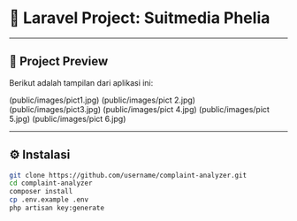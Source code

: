 # 🚀 Laravel Project: Suitmedia Phelia

---

## 📸 Project Preview

Berikut adalah tampilan dari aplikasi ini:

(public/images/pict1.jpg)
(public/images/pict 2.jpg)
(public/images/pict3.jpg)
(public/images/pict 4.jpg)
(public/images/pict 5.jpg)
(public/images/pict 6.jpg)


---

## ⚙️ Instalasi

```bash
git clone https://github.com/username/complaint-analyzer.git
cd complaint-analyzer
composer install
cp .env.example .env
php artisan key:generate

